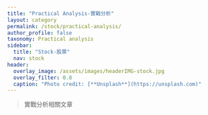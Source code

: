 ```yaml
---
title: "Practical Analysis-實戰分析"
layout: category
permalink: /stock/practical-analysis/
author_profile: false
taxonomy: Practical analysis
sidebar:
  title: "Stock-股票"
  nav: stock
header:
  overlay_image: /assets/images/headerIMG-stock.jpg
  overlay_filter: 0.8
  caption: "Photo credit: [**Unsplash**](https://unsplash.com)"
---
```


> 實戰分析相關文章
<!--stackedit_data:
eyJoaXN0b3J5IjpbMTYxMTAyMTYwMiw0NDAxOTUyNjddfQ==
-->